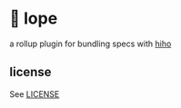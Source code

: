 # 🐎 lope

a rollup plugin for bundling specs with [hiho](https://github.com/humanchimp/hiho)

## license

See [LICENSE](LICENSE)
